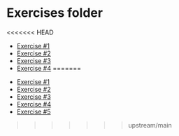 # Exercises folder

<<<<<<< HEAD
- [Exercise #1](./1/README.md)
- [Exercise #2](./2/README.md)
- [Exercise #3](./3/README.md)
- [Exercise #4](./4/README.md)
=======
* [Exercise #1](./1/README.md)
* [Exercise #2](./2/README.md)
* [Exercise #3](./3/README.md)
* [Exercise #4](./4/README.md)
* [Exercise #5](./5/README.md)


>>>>>>> upstream/main
